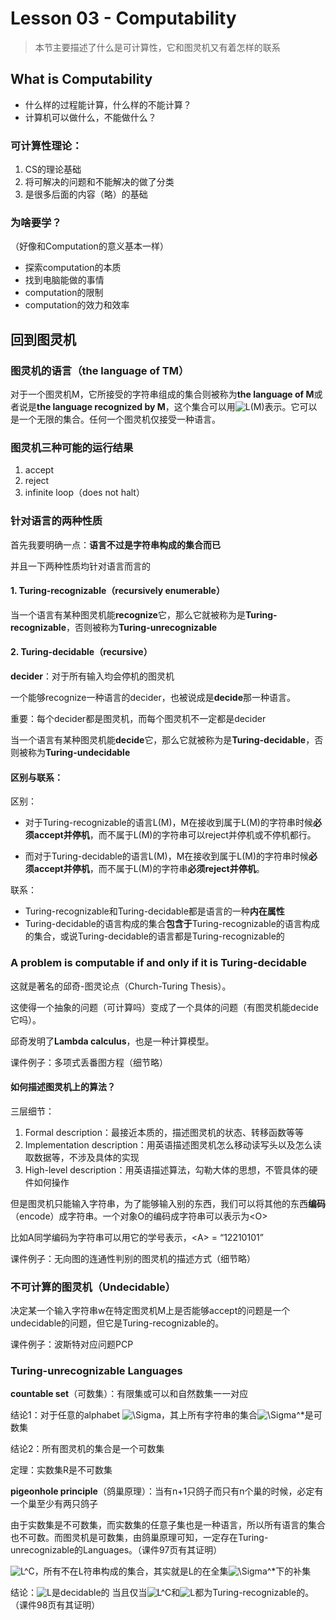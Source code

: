# Lesson 03 - Computability

> 本节主要描述了什么是可计算性，它和图灵机又有着怎样的联系



## What is Computability

- 什么样的过程能计算，什么样的不能计算？
- 计算机可以做什么，不能做什么？

### 可计算性理论：

1. CS的理论基础
2. 将可解决的问题和不能解决的做了分类
3. 是很多后面的内容（略）的基础

### 为啥要学？

（好像和Computation的意义基本一样）

- 探索computation的本质
- 找到电脑能做的事情
- computation的限制
- computation的效力和效率



## 回到图灵机

### 图灵机的语言（the language of TM）

对于一个图灵机M，它所接受的字符串组成的集合则被称为**the language of M**或者说是**the language recognized by M**，这个集合可以用<img src="https://latex.codecogs.com/svg.image?L(M)" title="L(M)" />表示。它可以是一个无限的集合。任何一个图灵机仅接受一种语言。



### 图灵机三种可能的运行结果

1. accept
2. reject
3. infinite loop（does not halt）



### 针对语言的两种性质

首先我要明确一点：**语言不过是字符串构成的集合而已**

并且一下两种性质均针对语言而言的

#### 1. Turing-recognizable（recursively enumerable）

当一个语言有某种图灵机能**recognize**它，那么它就被称为是**Turing-recognizable**，否则被称为**Turing-unrecognizable**

#### 2. Turing-decidable（recursive）

**decider**：对于所有输入均会停机的图灵机

一个能够recognize一种语言的decider，也被说成是**decide**那一种语言。

重要：每个decider都是图灵机，而每个图灵机不一定都是decider

当一个语言有某种图灵机能**decide**它，那么它就被称为是**Turing-decidable**，否则被称为**Turing-undecidable**

#### 区别与联系：

区别：

- 对于Turing-recognizable的语言L(M)，M在接收到属于L(M)的字符串时候**必须accept并停机**，而不属于L(M)的字符串可以reject并停机或不停机都行。

- 而对于Turing-decidable的语言L(M)，M在接收到属于L(M)的字符串时候**必须accept并停机**，而不属于L(M)的字符串**必须reject并停机**。

联系：

- Turing-recognizable和Turing-decidable都是语言的一种**内在属性**
- Turing-decidable的语言构成的集合**包含于**Turing-recognizable的语言构成的集合，或说Turing-decidable的语言都是Turing-recognizable的



### A problem is computable if and only if it is Turing-decidable

这就是著名的邱奇-图灵论点（Church-Turing Thesis）。

这使得一个抽象的问题（可计算吗）变成了一个具体的问题（有图灵机能decide它吗）。

邱奇发明了**Lambda calculus**，也是一种计算模型。

课件例子：多项式丢番图方程（细节略）

#### 如何描述图灵机上的算法？

三层细节：

1. Formal description：最接近本质的，描述图灵机的状态、转移函数等等
2. Implementation description：用英语描述图灵机怎么移动读写头以及怎么读取数据等，不涉及具体的实现
3. High-level description：用英语描述算法，勾勒大体的思想，不管具体的硬件如何操作

但是图灵机只能输入字符串，为了能够输入别的东西，我们可以将其他的东西**编码**（encode）成字符串。一个对象O的编码成字符串可以表示为\<O\>

比如A同学编码为字符串可以用它的学号表示，\<A\> = “12210101”

课件例子：无向图的连通性判别的图灵机的描述方式（细节略）



### 不可计算的图灵机（Undecidable）

决定某一个输入字符串w在特定图灵机M上是否能够accept的问题是一个undecidable的问题，但它是Turing-recognizable的。

课件例子：波斯特对应问题PCP



### Turing-unrecognizable Languages

**countable set**（可数集）：有限集或可以和自然数集一一对应

结论1：对于任意的alphabet <img src="https://latex.codecogs.com/svg.image?\Sigma" title="\Sigma" />，其上所有字符串的集合<img src="https://latex.codecogs.com/svg.image?\Sigma^*" title="\Sigma^*" />是可数集

结论2：所有图灵机的集合是一个可数集

定理：实数集R是不可数集

**pigeonhole principle**（鸽巢原理）：当有n+1只鸽子而只有n个巢的时候，必定有一个巢至少有两只鸽子

由于实数集是不可数集，而实数集的任意子集也是一种语言，所以所有语言的集合也不可数。而图灵机是可数集，由鸽巢原理可知，一定存在Turing-unrecognizable的Languages。（课件97页有其证明）

<img src="https://latex.codecogs.com/svg.image?L^C" title="L^C" />，所有不在L符串构成的集合，其实就是L的在全集<img src="https://latex.codecogs.com/svg.image?\Sigma^*" title="\Sigma^*" />下的补集

结论：<img src="https://latex.codecogs.com/svg.image?L" title="L" />是decidable的 当且仅当<img src="https://latex.codecogs.com/svg.image?L^C" title="L^C" />和<img src="https://latex.codecogs.com/svg.image?L" title="L" />都为Turing-recognizable的。（课件98页有其证明）

